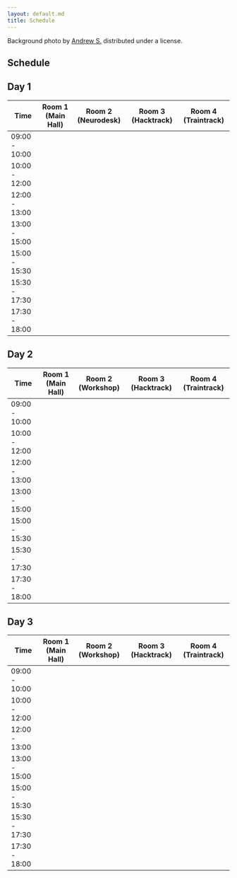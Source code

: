 ```yaml
---
layout: default.md
title: Schedule
---
```


<!-- Added floating credits for background photo -->
<div class="photo-credits">
  Background photo by
  <a href="https://flic.kr/p/dSDFnK" target="_blank" rel="noopener">Andrew S.</a>
  distributed under a
  <a href="https://creativecommons.org/licenses/by-sa/2.0/" target="_blank" rel="noopener"><i class="fab fa-creative-commons"></i><i class="fa-brands fa-creative-commons-by"></i><i class="fa-brands fa-creative-commons-sa"></i></a>
  license.
</div>

<!-- set background image -->
<style>
  body {
    background: url('../_img/background_imgs/brisbane_2.jpg') no-repeat center center/cover;
  }
</style>

<section class="content">

<div class="schedule-container">

# Schedule

## Day 1
  
| Time          | Room 1 (Main Hall) | Room 2 (Neurodesk) | Room 3 (Hacktrack) | Room 4 (Traintrack) |
|---------------|--------------------|--------------------|--------------------|---------------------|
| 09:00 - 10:00 |                    |                    |                    |                    |
| 10:00 - 12:00 |                    |                    |                    |                    |
| 12:00 - 13:00 |                    |                    |                    |                    |
| 13:00 - 15:00 |                    |                    |                    |                    |
| 15:00 - 15:30 |                    |                    |                    |                    |
| 15:30 - 17:30 |                    |                    |                    |                    |
| 17:30 - 18:00 |                    |                    |                    |                    |


## Day 2

  
| Time          | Room 1 (Main Hall) | Room 2 (Workshop)  | Room 3 (Hacktrack) | Room 4 (Traintrack) |
|---------------|--------------------|--------------------|--------------------|---------------------|
| 09:00 - 10:00 |                    |                    |                    |                    |
| 10:00 - 12:00 |                    |                    |                    |                    |
| 12:00 - 13:00 |                    |                    |                    |                    |
| 13:00 - 15:00 |                    |                    |                    |                    |
| 15:00 - 15:30 |                    |                    |                    |                    |
| 15:30 - 17:30 |                    |                    |                    |                    |
| 17:30 - 18:00 |                    |                    |                    |                    |


## Day 3

  
| Time          | Room 1 (Main Hall) | Room 2 (Workshop)  | Room 3 (Hacktrack) | Room 4 (Traintrack) |
|---------------|--------------------|--------------------|--------------------|---------------------|
| 09:00 - 10:00 |                    |                    |                    |                    |
| 10:00 - 12:00 |                    |                    |                    |                    |
| 12:00 - 13:00 |                    |                    |                    |                    |
| 13:00 - 15:00 |                    |                    |                    |                    |
| 15:00 - 15:30 |                    |                    |                    |                    |
| 15:30 - 17:30 |                    |                    |                    |                    |
| 17:30 - 18:00 |                    |                    |                    |                    |

</div>

</section>
